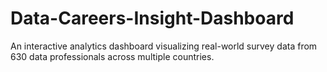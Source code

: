 # Data-Careers-Insight-Dashboard
An interactive analytics dashboard visualizing real-world survey data from 630 data professionals across multiple countries.
